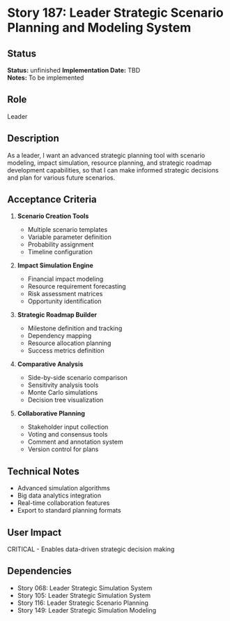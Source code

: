 # Story 187: Leader Strategic Scenario Planning and Modeling System

## Status
**Status:** unfinished
**Implementation Date:** TBD  
**Notes:** To be implemented

## Role
Leader

## Description
As a leader, I want an advanced strategic planning tool with scenario modeling, impact simulation, resource planning, and strategic roadmap development capabilities, so that I can make informed strategic decisions and plan for various future scenarios.

## Acceptance Criteria
1. **Scenario Creation Tools**
   - Multiple scenario templates
   - Variable parameter definition
   - Probability assignment
   - Timeline configuration

2. **Impact Simulation Engine**
   - Financial impact modeling
   - Resource requirement forecasting
   - Risk assessment matrices
   - Opportunity identification

3. **Strategic Roadmap Builder**
   - Milestone definition and tracking
   - Dependency mapping
   - Resource allocation planning
   - Success metrics definition

4. **Comparative Analysis**
   - Side-by-side scenario comparison
   - Sensitivity analysis tools
   - Monte Carlo simulations
   - Decision tree visualization

5. **Collaborative Planning**
   - Stakeholder input collection
   - Voting and consensus tools
   - Comment and annotation system
   - Version control for plans

## Technical Notes
- Advanced simulation algorithms
- Big data analytics integration
- Real-time collaboration features
- Export to standard planning formats

## User Impact
CRITICAL - Enables data-driven strategic decision making

## Dependencies
- Story 068: Leader Strategic Simulation System
- Story 105: Leader Strategic Simulation System
- Story 116: Leader Strategic Scenario Planning
- Story 149: Leader Strategic Simulation Modeling
